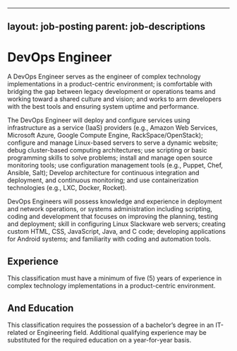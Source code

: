 
---
layout: job-posting
parent: job-descriptions
---



# DevOps Engineer    
A DevOps Engineer serves as the engineer of complex technology implementations in a product-centric environment; is comfortable with bridging the gap between legacy development or operations teams and working toward a shared culture and vision; and works to arm developers with the best tools and ensuring system uptime and performance.

The DevOps Engineer will deploy and configure services using infrastructure as a service (IaaS) providers (e.g., Amazon Web Services, Microsoft Azure, Google Compute Engine, RackSpace/OpenStack); configure and manage Linux-based servers to serve a dynamic website; debug cluster-based computing architectures; use scripting or basic programming skills to solve problems; install and manage open source monitoring tools; use configuration management tools (e.g., Puppet, Chef, Ansible, Salt); Develop architecture for continuous integration and deployment, and continuous monitoring; and use containerization technologies (e.g., LXC, Docker, Rocket).

DevOps Engineers will possess knowledge and experience in deployment and network operations, or systems administration including scripting, coding and development that focuses on improving the planning, testing and deployment; skill in configuring Linux Slackware web servers; creating custom HTML, CSS, JavaScript, Java, and C code; developing applications for Android systems; and familiarity with coding and automation tools.

## Experience
This classification must have a minimum of five (5) years of experience in complex technology implementations in a product-centric environment.

## And Education
This classification requires the possession of a bachelor’s degree in an IT-related or Engineering field. Additional qualifying experience may be substituted for the required education on a year-for-year basis.
